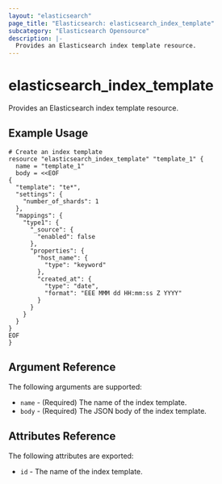 ```yaml
---
layout: "elasticsearch"
page_title: "Elasticsearch: elasticsearch_index_template"
subcategory: "Elasticsearch Opensource"
description: |-
  Provides an Elasticsearch index template resource.
---
```


# elasticsearch_index_template

Provides an Elasticsearch index template resource.

## Example Usage

```
# Create an index template
resource "elasticsearch_index_template" "template_1" {
  name = "template_1"
  body = <<EOF
{
  "template": "te*",
  "settings": {
    "number_of_shards": 1
  },
  "mappings": {
    "type1": {
      "_source": {
        "enabled": false
      },
      "properties": {
        "host_name": {
          "type": "keyword"
        },
        "created_at": {
          "type": "date",
          "format": "EEE MMM dd HH:mm:ss Z YYYY"
        }
      }
    }
  }
}
EOF
}
```

## Argument Reference

The following arguments are supported:

* `name` - (Required) The name of the index template.
* `body` - (Required) The JSON body of the index template.

## Attributes Reference

The following attributes are exported:

* `id` - The name of the index template.
